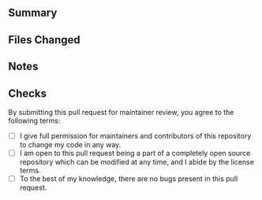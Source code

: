 ## Summary

<!-- Summarize any of the significant changes you made -->

## Files Changed

<!-- Add a list of the files you changed -->

## Notes

<!-- Add any additional notices you think might be useful -->

## Checks

By submitting this pull request for maintainer review, you agree to the following terms:

<!-- If your pull request doesn't comply with these, it will be ignored until it does -->

- [ ] I give full permission for maintainers and contributors of this repository to change my code in any way.
- [ ] I am open to this pull request being a part of a completely open source repository which can be modified at any time, and I abide by the license terms.
- [ ] To the best of my knowledge, there are no bugs present in this pull request.
